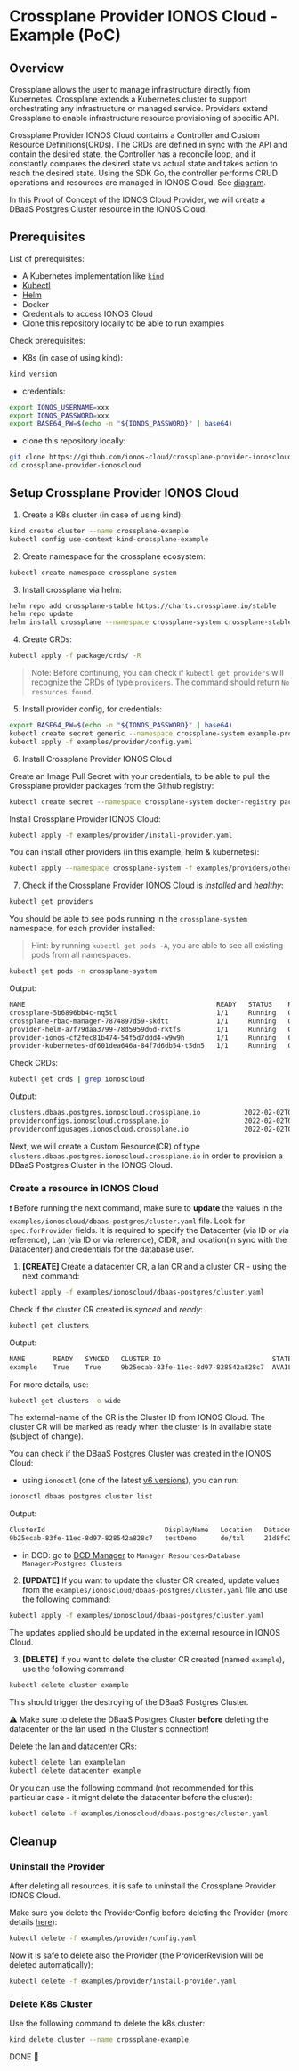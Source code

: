 # Crossplane Provider IONOS Cloud - Example (PoC)

## Overview

Crossplane allows the user to manage infrastructure directly from Kubernetes. Crossplane extends a Kubernetes cluster to
support orchestrating any infrastructure or managed service. Providers extend Crossplane to enable infrastructure
resource provisioning of specific API.

Crossplane Provider IONOS Cloud contains a Controller and Custom Resource Definitions(CRDs). The CRDs are defined in
sync with the API and contain the desired state, the Controller has a reconcile loop, and it constantly compares the
desired state vs actual state and takes action to reach the desired state. Using the SDK Go, the controller performs
CRUD operations and resources are managed in IONOS Cloud. See [diagram](diagram.png).

In this Proof of Concept of the IONOS Cloud Provider, we will create a DBaaS Postgres Cluster resource in the IONOS
Cloud.

## Prerequisites

List of prerequisites:

* A Kubernetes implementation like [`kind`](https://kind.sigs.k8s.io/)
* [Kubectl](https://kubernetes.io/docs/tasks/tools/#kubectl)
* [Helm](https://helm.sh/docs/intro/install/)
* Docker
* Credentials to access IONOS Cloud
* Clone this repository locally to be able to run examples

Check prerequisites:

- K8s (in case of using kind):

```bash
kind version
```

- credentials:

```bash
export IONOS_USERNAME=xxx
export IONOS_PASSWORD=xxx
export BASE64_PW=$(echo -n "${IONOS_PASSWORD}" | base64)
```

- clone this repository locally:

```bash
git clone https://github.com/ionos-cloud/crossplane-provider-ionoscloud.git
cd crossplane-provider-ionoscloud
```

## Setup Crossplane Provider IONOS Cloud

1. Create a K8s cluster (in case of using kind):

```bash
kind create cluster --name crossplane-example
kubectl config use-context kind-crossplane-example
```

2. Create namespace for the crossplane ecosystem:

```bash
kubectl create namespace crossplane-system
```

3. Install crossplane via helm:

```bash
helm repo add crossplane-stable https://charts.crossplane.io/stable
helm repo update
helm install crossplane --namespace crossplane-system crossplane-stable/crossplane
```

4. Create CRDs:

```bash
kubectl apply -f package/crds/ -R
```

> Note: Before continuing, you can check if `kubectl get providers` will recognize the CRDs of type `providers`. The command should return `No resources found`.

5. Install provider config, for credentials:

```bash
export BASE64_PW=$(echo -n "${IONOS_PASSWORD}" | base64)
kubectl create secret generic --namespace crossplane-system example-provider-secret --from-literal=credentials="{\"user\":\"${IONOS_USERNAME}\",\"password\":\"${BASE64_PW}\"}"
kubectl apply -f examples/provider/config.yaml
```

6. Install Crossplane Provider IONOS Cloud

Create an Image Pull Secret with your credentials, to be able to pull the Crossplane provider packages from the Github
registry:

```bash
kubectl create secret --namespace crossplane-system docker-registry package-pull --docker-server ghcr.io --docker-username $GITHUB_USERNAME --docker-password $GITHUB_PERSONAL_ACCESSTOKEN
```

Install Crossplane Provider IONOS Cloud:

```bash
kubectl apply -f examples/provider/install-provider.yaml
```

You can install other providers (in this example, helm & kubernetes):

```bash
kubectl apply --namespace crossplane-system -f examples/providers/other-providers.yaml
```

7. Check if the Crossplane Provider IONOS Cloud is _installed_ and _healthy_:

```bash
kubectl get providers
```

You should be able to see pods running in the `crossplane-system` namespace, for each provider installed:

> Hint: by running `kubectl get pods -A`, you are able to see all existing pods from all namespaces.

```bash
kubectl get pods -n crossplane-system 
```

Output:

```bash
NAME                                                READY   STATUS    RESTARTS   AGE
crossplane-5b6896bb4c-nq5tl                         1/1     Running   0          66m
crossplane-rbac-manager-7874897d59-skdtt            1/1     Running   0          66m
provider-helm-a7f79daa3799-78d5959d6d-rktfs         1/1     Running   0          65m
provider-ionos-cf2fec81b474-54f5d7ddd4-w9w9h        1/1     Running   0          66m
provider-kubernetes-df601dea646a-84f7d6db54-t5dn5   1/1     Running   0          65m
```

Check CRDs:

```bash
kubectl get crds | grep ionoscloud
```

Output:

```bash
clusters.dbaas.postgres.ionoscloud.crossplane.io           2022-02-02T08:01:41Z
providerconfigs.ionoscloud.crossplane.io                   2022-02-02T08:01:41Z
providerconfigusages.ionoscloud.crossplane.io              2022-02-02T08:01:41Z
```

Next, we will create a Custom Resource(CR) of type `clusters.dbaas.postgres.ionoscloud.crossplane.io` in order to
provision a DBaaS Postgres Cluster in the IONOS Cloud.

### Create a resource in IONOS Cloud

❗ Before running the next command, make sure to **update** the values in
the `examples/ionoscloud/dbaas-postgres/cluster.yaml` file. Look for `spec.forProvider` fields. It is required to
specify the Datacenter (via ID or via reference), Lan (via ID or via reference), CIDR, and location(in sync with the
Datacenter) and credentials for the database user.

1. **[CREATE]** Create a datacenter CR, a lan CR and a cluster CR - using the next command:

```bash
kubectl apply -f examples/ionoscloud/dbaas-postgres/cluster.yaml
```

Check if the cluster CR created is _synced_ and _ready_:

```bash
kubectl get clusters
```

Output:

```bash
NAME       READY   SYNCED   CLUSTER ID                            STATE      AGE
example    True    True     9b25ecab-83fe-11ec-8d97-828542a828c7  AVAILABLE  93m
```

For more details, use:

```bash
kubectl get clusters -o wide
```

The external-name of the CR is the Cluster ID from IONOS Cloud. The cluster CR will be marked as ready when the cluster
is in available state (subject of change).

You can check if the DBaaS Postgres Cluster was created in the IONOS Cloud:

- using `ionosctl` (one of the latest [v6 versions](https://github.com/ionos-cloud/ionosctl/releases/tag/v6.1.0)), you
  can run:

```bash
ionosctl dbaas postgres cluster list
```

Output:

```bash
ClusterId                              DisplayName   Location   DatacenterId                           LanId   Cidr               Instances   State
9b25ecab-83fe-11ec-8d97-828542a828c7   testDemo      de/txl     21d8fd28-5d62-43e9-a67b-68e52dac8885   1       192.168.1.100/24   1           AVAILABLE
```

- in DCD: go to [DCD Manager](https://dcd.ionos.com/latest/?dbaas=true)
  to `Manager Resources>Database Manager>Postgres Clusters`

2. **[UPDATE]** If you want to update the cluster CR created, update values from
   the `examples/ionoscloud/dbaas-postgres/cluster.yaml` file and use the following command:

```bash
kubectl apply -f examples/ionoscloud/dbaas-postgres/cluster.yaml
```

The updates applied should be updated in the external resource in IONOS Cloud.

3. **[DELETE]** If you want to delete the cluster CR created (named `example`), use the following command:

```bash
kubectl delete cluster example
```

This should trigger the destroying of the DBaaS Postgres Cluster.

⚠️ Make sure to delete the DBaaS Postgres Cluster **before** deleting the datacenter or the lan used in the Cluster's
connection!

Delete the lan and datacenter CRs:

```bash
kubectl delete lan examplelan
kubectl delete datacenter example
```

Or you can use the following command (not recommended for this particular case - it might delete the datacenter before
the cluster):

```bash
kubectl delete -f examples/ionoscloud/dbaas-postgres/cluster.yaml
```

## Cleanup

### Uninstall the Provider

After deleting all resources, it is safe to uninstall the Crossplane Provider IONOS Cloud.

Make sure you delete the ProviderConfig before deleting the Provider (more
details [here](https://crossplane.io/docs/v1.6/reference/uninstall.html#uninstall-packages)):

```bash
kubectl delete -f examples/provider/config.yaml
```

Now it is safe to delete also the Provider (the ProviderRevision will be deleted automatically):

```bash
kubectl delete -f examples/provider/install-provider.yaml
```

### Delete K8s Cluster

Use the following command to delete the k8s cluster:

```bash
kind delete cluster --name crossplane-example
```

DONE 🎉
